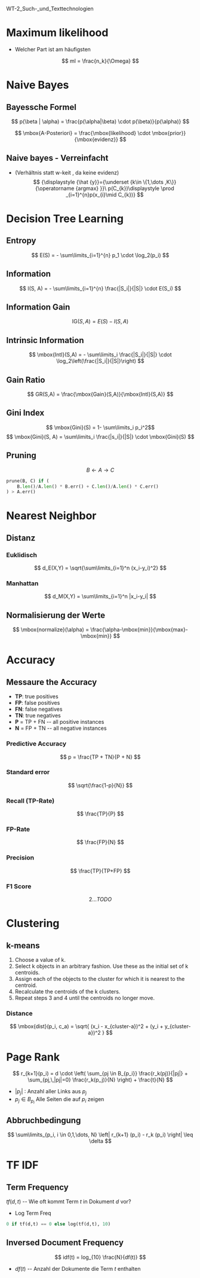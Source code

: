 WT-2_Such-_und_Texttechnologien


# Maximum likelihood

- Welcher Part ist am häufigsten

$$
ml = \frac{n_k}{\Omega}
$$

# Naive Bayes

## Bayessche Formel


$$
p(\beta | \alpha) = \frac{p(\alpha|\beta) \cdot p(\beta)}{p(\alpha)}
$$

$$
\mbox{A-Posteriori} = \frac{\mbox{likelihood} \cdot \mbox{prior}}{\mbox{evidenz}}
$$

## Naive bayes - Verreinfacht
- (Verhältnis statt w-keit , da keine evidenz)
$$
{\displaystyle {\hat {y}}={\underset {k\in \{1,\dots ,K\}}{\operatorname {argmax} }}\ p(C_{k})\displaystyle \prod _{i=1}^{n}p(x_{i}\mid C_{k})}
$$


# Decision Tree Learning

## Entropy

$$ E(S) = - \sum\limits_{i=1}^{n} p_1 \cdot \log_2(p_i) $$

## Information

$$ I(S, A) = - \sum\limits_{i=1}^{n} \frac{|S_i|}{|S|} \cdot E(S_i) $$

## Information Gain

$$ \mbox{IG}(S,A) = E(S) - I(S,A)$$

## Intrinsic Information

$$ \mbox{IntI}(S,A) = - \sum\limits_i \frac{|S_i|}{|S|} \cdot \log_2\left(\frac{|S_i|}{|S|}\right) $$

## Gain Ratio

$$
GR(S,A) = \frac{\mbox{Gain}(S,A)}{\mbox{IntI}(S,A)}
$$


## Gini Index

$$ \mbox{Gini}(S) = 1- \sum\limits_i p_i^2$$
$$ \mbox{Gini}(S, A) = \sum\limits_i \frac{|s_i|}{|S|} \cdot \mbox{Gini}(S) $$


## Pruning

$$
B \leftarrow A \rightarrow C
$$

```python
prune(B, C) if (
    B.len()/A.len() * B.err() + C.len()/A.len() * C.err()
) > A.err()
```



# Nearest Neighbor

## Distanz

### Euklidisch
$$
d_E(X,Y) = \sqrt{\sum\limits_{i=1}^n (x_i-y_i)^2}
$$

### Manhattan

$$
d_M(X,Y) = \sum\limits_{i=1}^n |x_i-y_i|
$$

## Normalisierung der Werte

$$
\mbox{normalize}(\alpha) = \frac{\alpha-\mbox{min}}{\mbox{max}-\mbox{min}}
$$

# Accuracy


## Messaure the Accuracy

- **TP**: true positives
- **FP**: false positives
- **FN**: false negatives
- **TN**: true negatives
- **P** = TP + FN -- all positive instances
- **N** = FP + TN -- all negative instances

### Predictive Accuracy

$$
p = \frac{TP + TN}{P + N}
$$

### Standard error
$$
\sqrt{\frac{1-p}{N}}
$$

### Recall (TP-Rate)

$$
\frac{TP}{P}
$$

### FP-Rate

$$
\frac{FP}{N}
$$

### Precision

$$
\frac{TP}{TP+FP}
$$

### F1 Score

$$
2 ...
TODO
$$

# Clustering

## k-means

1. Choose a value of k.
2. Select k objects in an arbitrary fashion. Use these as the initial set of k
centroids.
3. Assign each of the objects to the cluster for which it is nearest to the
centroid.
4. Recalculate the centroids of the k clusters.
5. Repeat steps 3 and 4 until the centroids no longer move.


### Distance
$$
\mbox{dist}(p_i, c_a) = \sqrt{ (x_i - x_{cluster-a})^2 + (y_i + y_{cluster-a})^2  }
$$

# Page Rank
$$
r_{k+1}(p_i) = d \cdot \left( \sum_{pj \in B_{p_i}}   \frac{r_k(pj)}{|pj|}  + \sum_{pj,\,|pj|=0}  \frac{r_k(p_j)}{N} \right) + \frac{t}{N}
$$


- $|p_j|$ : Anzahl aller Links aus $p_j$
- $p_j \in B_{p_i}$  Alle Seiten die auf $p_i$ zeigen

## Abbruchbedingung

$$
\sum\limits_{p_i, i \in 0,1,\dots, N} \left| r_{k+1} (p_i) - r_k (p_i) \right| \leq \delta
$$

# TF IDF

## Term Frequency
$tf(d,t)$ -- Wie oft kommt Term $t$ in Dokument $d$ vor?

- Log Term Freq

```python
0 if tf(d,t) == 0 else log(tf(d,t), 10)
```

## Inversed Document Frequency

$$
idf(t) = log_{10} \frac{N}{df(t)}
$$

- $df(t)$ -- Anzahl der Dokumente die Term $t$ enthalten

